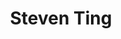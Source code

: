 ---
# Display name
title: Steven Ting

# Is this the primary user of the site?
superuser: false # true or false

# Role/position
role: Cytel

social:
- icon: linkedin
  icon_pack: fab
  link: https://www.linkedin.com/in/steven-ting12/

# Highlight the author in author lists? (true/false)
highlight_name: false

# Organizational groups that you belong to (for People widget)
#   Set this to `[]` or comment out if you are not using People widget.
user_groups:
- APAC Organising Committee
---